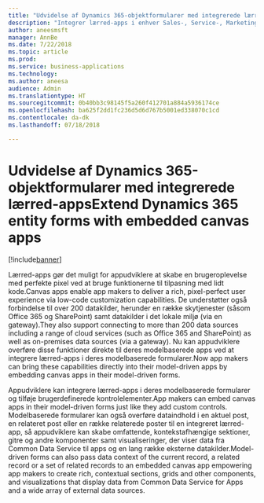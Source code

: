 ```yaml
---
title: "Udvidelse af Dynamics 365-objektformularer med integrerede lærred-apps"
description: "Integrer lærred-apps i enhver Sales-, Service-, Marketing- eller brugerdefineret objektformular, og udnyt de mange muligheder, som omfattende tilpasning med lidt kode giver, samt over 200 datakilder"
author: aneesmsft
manager: AnnBe
ms.date: 7/22/2018
ms.topic: article
ms.prod: 
ms.service: business-applications
ms.technology: 
ms.author: aneesa
audience: Admin
ms.translationtype: HT
ms.sourcegitcommit: 0b40bb3c98145f5a260f412701a884a5936174ce
ms.openlocfilehash: ba625f2dd1fc236d5d6d767b5001ed338070c1cd
ms.contentlocale: da-dk
ms.lasthandoff: 07/18/2018

---
```

# <a name="extend-dynamics-365-entity-forms-with-embedded-canvas-apps"></a><span data-ttu-id="ccf18-103">Udvidelse af Dynamics 365-objektformularer med integrerede lærred-apps</span><span class="sxs-lookup"><span data-stu-id="ccf18-103">Extend Dynamics 365 entity forms with embedded canvas apps</span></span>


[!include[banner](../../includes/banner.md)]

<span data-ttu-id="ccf18-104">Lærred-apps gør det muligt for appudviklere at skabe en brugeroplevelse med perfekte pixel ved at bruge funktionerne til tilpasning med lidt kode.</span><span class="sxs-lookup"><span data-stu-id="ccf18-104">Canvas apps enable app makers to deliver a rich, pixel-perfect user experience via low-code customization capabilities.</span></span> <span data-ttu-id="ccf18-105">De understøtter også forbindelse til over 200 datakilder, herunder en række skytjenester (såsom Office 365 og SharePoint) samt datakilder i det lokale miljø (via en gateway).</span><span class="sxs-lookup"><span data-stu-id="ccf18-105">They also support connecting to more than 200 data sources including a range of cloud services (such as Office 365 and SharePoint) as well as on-premises data sources (via a gateway).</span></span> <span data-ttu-id="ccf18-106">Nu kan appudviklere overføre disse funktioner direkte til deres modelbaserede apps ved at integrere lærred-apps i deres modelbaserede formularer.</span><span class="sxs-lookup"><span data-stu-id="ccf18-106">Now app makers can bring these capabilities directly into their model-driven apps by embedding canvas apps in their model-driven forms.</span></span> 
 
<span data-ttu-id="ccf18-107">Appudviklere kan integrere lærred-apps i deres modelbaserede formularer og tilføje brugerdefinerede kontrolelementer.</span><span class="sxs-lookup"><span data-stu-id="ccf18-107">App makers can embed canvas apps in their model-driven forms just like they add custom controls.</span></span> <span data-ttu-id="ccf18-108">Modelbaserede formularer kan også overføre dataindhold i en aktuel post, en relateret post eller en række relaterede poster til en integreret lærred-app, så appudviklere kan skabe omfattende, kontekstafhængige sektioner, gitre og andre komponenter samt visualiseringer, der viser data fra Common Data Service til apps og en lang række eksterne datakilder.</span><span class="sxs-lookup"><span data-stu-id="ccf18-108">Model-driven forms can also pass data context of the current record, a related record or a set of related records to an embedded canvas app empowering app makers to create rich, contextual sections, grids and other components, and visualizations that display data from Common Data Service for Apps and a wide array of external data sources.</span></span>

